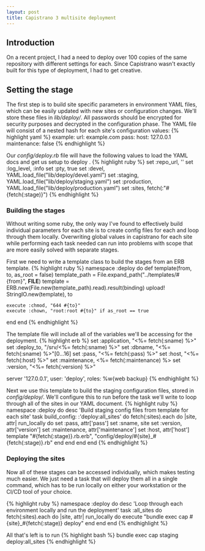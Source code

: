 ```yaml
---
layout: post
title: Capistrano 3 multisite deployment
---
```

## Introduction
On a recent project, I had a need to deploy over 100 copies of the same repository with different settings for each.  Since Capistrano wasn't exactly built for this type of deployment, I had to get creative.

## Setting the stage
The first step is to build site specific parameters in environment YAML files, which can be easily updated with new sites or configuration changes.  We'll store these files in *lib/deploy/*.  All passwords should be encrypted for security purposes and decrypted in the configuration phase.  The YAML file will consist of a nested hash for each site's configuration values:
{% highlight yaml %}
example:
  url: example.com
  pass:
  host: 127.0.0.1
  maintenance: false
{% endhighlight %}

Our *config/deploy.rb* file will have the following values to load the YAML docs and get us setup to deploy .
{% highlight ruby %}
set :repo_url,      ''
set :log_level,     :info
set :pty,           true
set :devel,         YAML.load_file("lib/deploy/devel.yaml")
set :staging,       YAML.load_file("lib/deploy/staging.yaml")
set :production,    YAML.load_file("lib/deploy/production.yaml")
set :sites,         fetch(:"#{fetch(:stage)}")
{% endhighlight %}

### Building the stages
Without writing some ruby, the only way I've found to effectively build individual parameters for each site is to create config files for each and loop through them locally.  Overwriting global values in capistrano for each site while performing each task needed can run into problems with scope that are more easily solved with separate stages.

First we need to write a template class to build the stages from an ERB template.
{% highlight ruby %}
namespace :deploy do
  def template(from, to, as_root = false)
    template_path = File.expand_path("../templates/#{from}", __FILE__)
    template = ERB.new(File.new(template_path).read).result(binding)
    upload! StringIO.new(template), to

    execute :chmod, "644 #{to}"
    execute :chown, "root:root #{to}" if as_root == true
  end
end
{% endhighlight %}

The template file will include all of the variables we'll be accessing for the deployment.
{% highlight erb %}
set :application, "<%= fetch(:sname) %>"
set :deploy_to,   "/srv/<%= fetch(:sname) %>"
set :dbname,      "<%= fetch(:sname) %>"[0...16]
set :pass,        "<%= fetch(:pass) %>"
set :host,        "<%= fetch(:host) %>"
set :maintenance, <%= fetch(:maintenance) %>
set :version,     "<%= fetch(:version) %>"

server '127.0.0.1', user: 'deploy', roles: %w{web backup}
{% endhighlight %}

Next we use this template to build the staging configuration files, stored in *config/deploy/*.  We'll configure this to run before the task we'll write to loop through all of the sites in our YAML document.
{% highlight ruby %}
namespace :deploy do
  desc 'Build staging config files from template for each site'
  task build_config: :'deploy:all_sites' do
    fetch(:sites).each do |site, attr|
      run_locally do
        set :pass, attr['pass']
        set :sname, site
        set :version, attr['version']
        set :maintenance, attr['maintenance']
        set :host, attr['host']
        template "#{fetch(:stage)}.rb.erb", "config/deploy/#{site}_#{fetch(:stage)}.rb"
      end
    end
  end
end
{% endhighlight %}

### Deploying the sites
Now all of these stages can be accessed individually, which makes testing much easier.  We just need a task that will deploy them all in a single command, which has to be run locally on either your workstation or the CI/CD tool of your choice.

{% highlight ruby %}
namespace :deploy do
  desc 'Loop through each environment locally and run the deployment'
  task :all_sites do
    fetch(:sites).each do |site, attr|
      run_locally do
        execute "bundle exec cap #{site}_#{fetch(:stage)} deploy"
      end
    end
  end
{% endhighlight %}

All that's left is to run
{% highlight bash %}
bundle exec cap staging deploy:all_sites
{% endhighlight %}